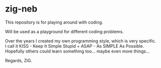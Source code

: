# zig-neb

This repository is for playing around with coding.

Will be used as a playground for different coding problems.

Over the years I created my own programming style, which is very specific.
I call it KISS - Keep It Simple Stupid
        +  ASAP - As SIMPLE As Possible.
Hopefully others could learn something too... maybe even more things...

Regards,  ZiG.
